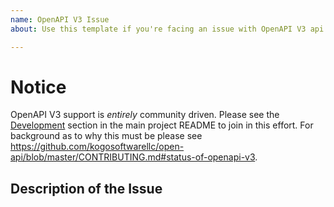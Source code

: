 ```yaml
---
name: OpenAPI V3 Issue
about: Use this template if you're facing an issue with OpenAPI V3 api documents.

---
```


# Notice

OpenAPI V3 support is _entirely_ community driven.  Please see the [Development](https://github.com/kogosoftwarellc/open-api#development) section in the main project README to join in this effort.  For background as to why this must be please see https://github.com/kogosoftwarellc/open-api/blob/master/CONTRIBUTING.md#status-of-openapi-v3.

## Description of the Issue
